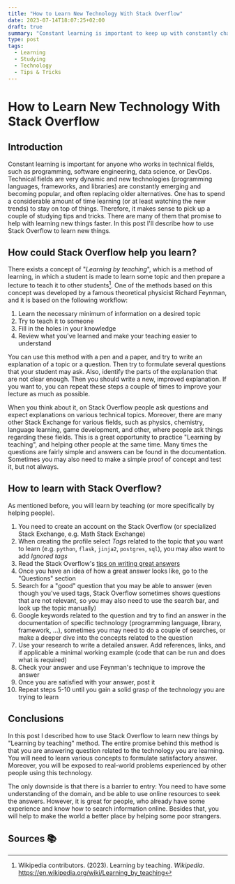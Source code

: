 ```yaml
---
title: "How to Learn New Technology With Stack Overflow"
date: 2023-07-14T18:07:25+02:00
draft: true
summary: "Constant learning is important to keep up with constantly changing technical fields, such as programming, software engineering, data science, or DevOps. Therefore, it makes sense to pick up a studying tips and tricks to optimize learning. In this post I'll describe how to use Stack Overflow to learn new things."
type: post
tags:
  - Learning
  - Studying
  - Technology
  - Tips & Tricks
---
```

# How to Learn New Technology With Stack Overflow

## Introduction

Constant learning is important for anyone who works in technical fields, such as programming, software engineering, data science, or DevOps. Technical fields are very dynamic and new technologies (programming languages, frameworks, and libraries) are constantly emerging and becoming popular, and often replacing older alternatives. One has to spend a considerable amount of time learning (or at least watching the new trends) to stay on top of things. Therefore, it makes sense to pick up a couple of studying tips and tricks. There are many of them that promise to help with learning new things faster. In this post I'll describe how to use Stack Overflow to learn new things.

## How could Stack Overflow help you learn?

There exists a concept of "_Learning by teaching_", which is a method of learning, in which a student is made to learn some topic and then prepare a lecture to teach it to other students[^1]. One of the methods based on this concept was developed by a famous theoretical physicist Richard Feynman, and it is based on the following workflow:
1. Learn the necessary minimum of information on a desired topic
2. Try to teach it to someone
3. Fill in the holes in your knowledge
4. Review what you've learned and make your teaching easier to understand

You can use this method with a pen and a paper, and try to write an explanation of a topic or a question. Then try to formulate several questions that your student may ask. Also, identify the parts of the explanation that are not clear enough. Then you should write a new, improved explanation. If you want to, you can repeat these steps a couple of times to improve your lecture as much as possible.

When you think about it, on Stack Overflow people ask questions and expect explanations on various technical topics. Moreover, there are many other Stack Exchange for various fields, such as physics, chemistry, language learning, game development, and other, where people ask things regarding these fields. This is a great opportunity to practice "Learning by teaching", and helping other people at the same time. Many times the questions are fairly simple and answers can be found in the documentation. Sometimes you may also need to make a simple proof of concept and test it, but not always.

## How to learn with Stack Overflow?

As mentioned before, you will learn by teaching (or more specifically by helping people).

1. You need to create an account on the Stack Overflow (or specialized Stack Exchange, e.g. Math Stack Exchange)
2. When creating the profile select _Tags_ related to the topic that you want to learn (e.g. `python`, `flask`, `jinja2`, `postgres`, `sql`), you may also want to add _Ignored tags_
3. Read the Stack Overflow's [tips on writing great answers](https://stackoverflow.com/help/how-to-answer)
4. Once you have an idea of how a great answer looks like, go to the "Questions" section
5. Search for a "good" question that you may be able to answer (even though you've used tags, Stack Overflow sometimes shows questions that are not relevant, so you may also need to use the search bar, and look up the topic manually)
6. Google keywords related to the question and try to find an answer in the documentation of specific technology (programming language, library, framework, ...), sometimes you may need to do a couple of searches, or make a deeper dive into the concepts related to the question
7. Use your research to write a detailed answer. Add references, links, and if applicable a minimal working example (code that can be run and does what is required)
8. Check your answer and use Feynman's technique to improve the answer
9. Once you are satisfied with your answer, post it
10. Repeat steps 5-10 until you gain a solid grasp of the technology you are trying to learn

## Conclusions

In this post I described how to use Stack Overflow to learn new things by "Learning by teaching" method. The entire promise behind this method is that you are answering question related to the technology you are learning. You will need to learn various concepts to formulate satisfactory answer. Moreover, you will be exposed to real-world problems experienced by other people using this technology.

The only downside is that there is a barrier to entry: You need to have some understanding of the domain, and be able to use online resources to seek the answers. However, it is great for people, who already have some experience and know how to search information online. Besides that, you will help to make the world a better place by helping some poor strangers.

## Sources 📚️

[^1]: Wikipedia contributors. (2023). Learning by teaching. _Wikipedia_. https://en.wikipedia.org/wiki/Learning_by_teaching
